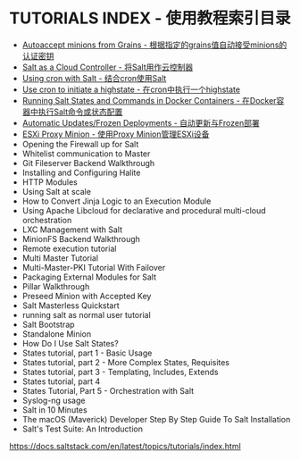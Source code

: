 # TUTORIALS INDEX - 使用教程索引目录

- [Autoaccept minions from Grains - 根据指定的grains值自动接受minions的认证密钥](https://github.com/watermelonbig/SaltStack-Chinese-ManualBook/tree/master/chapter05/05-8-1.Autoaccept-Minions-From-Grains.md)
- [Salt as a Cloud Controller - 将Salt用作云控制器](https://github.com/watermelonbig/SaltStack-Chinese-ManualBook/blob/master/chapter05/05-8-2.Salt-as-a-Cloud-Controller.md)
- [Using cron with Salt - 结合cron使用Salt](https://github.com/watermelonbig/SaltStack-Chinese-ManualBook/blob/master/chapter05/05-8-3.Using-cron-with-salt.md)
- [Use cron to initiate a highstate - 在cron中执行一个highstate](https://github.com/watermelonbig/SaltStack-Chinese-ManualBook/blob/master/chapter05/05-8-3.Using-cron-with-salt.md#use-cron-to-initiate-a-highstate)
- [Running Salt States and Commands in Docker Containers - 在Docker容器中执行Salt命令或状态配置](https://github.com/watermelonbig/SaltStack-Chinese-ManualBook/blob/master/chapter05/05-8-4.Running-salt-states-commands-in-docker.md)
- [Automatic Updates/Frozen Deployments - 自动更新与Frozen部署](https://github.com/watermelonbig/SaltStack-Chinese-ManualBook/blob/master/chapter05/05-8-5.Automatic-Updates-Frozen-Deployments.md)
- [ESXi Proxy Minion - 使用Proxy Minion管理ESXi设备 ](https://github.com/watermelonbig/SaltStack-Chinese-ManualBook/blob/master/chapter05/05-8-6.ESXi-Proxy-Minion.md)
- Opening the Firewall up for Salt
- Whitelist communication to Master
- Git Fileserver Backend Walkthrough
- Installing and Configuring Halite
- HTTP Modules
- Using Salt at scale
- How to Convert Jinja Logic to an Execution Module
- Using Apache Libcloud for declarative and procedural multi-cloud orchestration
- LXC Management with Salt
- MinionFS Backend Walkthrough
- Remote execution tutorial
- Multi Master Tutorial
- Multi-Master-PKI Tutorial With Failover
- Packaging External Modules for Salt
- Pillar Walkthrough
- Preseed Minion with Accepted Key
- Salt Masterless Quickstart
- running salt as normal user tutorial
- Salt Bootstrap
- Standalone Minion
- How Do I Use Salt States?
- States tutorial, part 1 - Basic Usage
- States tutorial, part 2 - More Complex States, Requisites
- States tutorial, part 3 - Templating, Includes, Extends
- States tutorial, part 4
- States Tutorial, Part 5 - Orchestration with Salt
- Syslog-ng usage
- Salt in 10 Minutes
- The macOS (Maverick) Developer Step By Step Guide To Salt Installation
- Salt's Test Suite: An Introduction


https://docs.saltstack.com/en/latest/topics/tutorials/index.html
